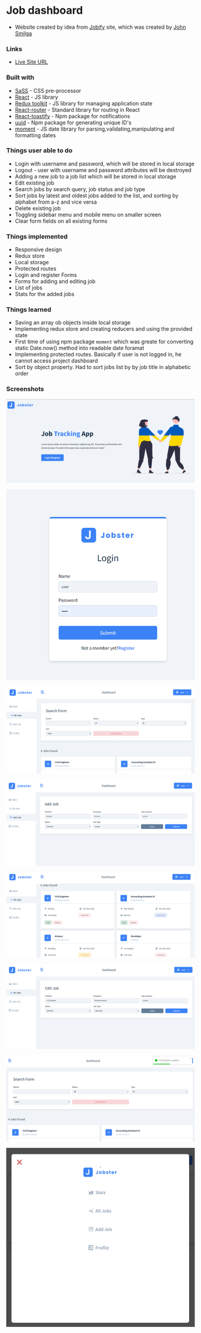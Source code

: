 # Job dashboard

- Website created by idea from [Jobify](https://www.jobify.live/landing) site, which was created by [John Smilga](https://github.com/john-smilga)

### Links

- [Live Site URL](https://fantastic-babka-6f04f7.netlify.app/)

### Built with

- [SaSS](https://sass-lang.com/) - CSS pre-processor
- [React](https://reactjs.org/) - JS library
- [Redux toolkit](https://redux-toolkit.js.org/) - JS library for managing application state
- [React-router](https://reactrouter.com/en/main) - Standard library for routing in React
- [React-toastify](https://www.npmjs.com/package/react-toastify) - Npm package for notifications
- [uuid](https://www.npmjs.com/package/uuid) - Npm package for generating unique ID's
- [moment](https://www.npmjs.com/package/moment) - JS date library for parsing,validating,manipulating and formatting dates

### Things user able to do

- Login with username and password, which will be stored in local storage
- Logout - user with username and password attributes will be destroyed
- Adding a new job to a job list which will be stored in local storage
- Edit existing job
- Search jobs by search query, job status and job type
- Sort jobs by latest and oldest jobs added to the list, and sorting by alphabet from a-z and vice versa
- Delete existing job
- Toggling sidebar menu and mobile menu on smaller screen
- Clear form fields on all existing forms

### Things implemented

- Responsive design
- Redux store
- Local storage 
- Protected routes
- Login and register Forms
- Forms for adding and editing job
- List of jobs
- Stats for the added jobs

### Things learned

- Saving an array ob objects inside local storage
- Implementing redux store and creating reducers and using the provided state
- First time of using npm package `moment` which was greate for converting static Date.now() method into readable date foramat
- Implementing protected routes. Basically if user is not logged in, he cannot access project dashboard
- Sort by object property. Had to sort jobs list by by job title in alphabetic order

### Screenshots

![](/public/images/screenshot-8.png)

![](/public/images/screenshot-7.png)

![](/public/images/screenshot-1.png)

![](/public/images/screenshot-2.png)

![](/public/images/screenshot-3.png)

![](/public/images/screenshot-4.png)

![](/public/images/screenshot-5.png)

![](/public/images/screenshot-6.png)